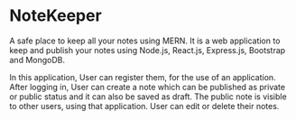 # NoteKeeper
A safe place to keep all your notes using MERN.
It is a web application to keep and publish your notes using Node.js, React.js, Express.js, Bootstrap and MongoDB.

In this application, User can register them, for the use of an application.
After logging in, User can create a note which can be published as private or public status and it can also be saved as draft. 
The public note is visible to other users, using that application.
User can edit or delete their notes. 
